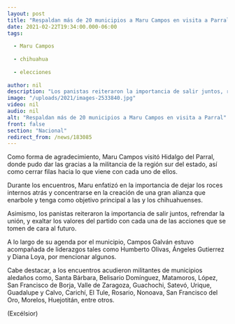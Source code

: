 ```yaml
---
layout: post
title: "Respaldan más de 20 municipios a Maru Campos en visita a Parral"
date: 2021-02-22T19:34:00.000-06:00
tags:
  
  - Maru Campos
  
  - chihuahua
  
  - elecciones
  
author: nil
description: "Los panistas reiteraron la importancia de salir juntos, refrendar la unión, y exaltar los valores del partido con cada una de las acciones que se tomen de cara al futuro"
image: "/uploads/2021/images-2533840.jpg"
video: nil
audio: nil
alt: "Respaldan más de 20 municipios a Maru Campos en visita a Parral"
front: false
section: "Nacional"
redirect_from: /news/183085
---
```


Como forma de agradecimiento, Maru Campos visitó Hidalgo del Parral, donde pudo dar las gracias a la militancia de la región sur del estado, así como cerrar filas hacia lo que viene con cada uno de ellos.

Durante los encuentros, Maru enfatizó en la importancia de dejar los roces internos atrás y concentrarse en la creación de una gran alianza que enarbole y tenga como objetivo principal a las y los chihuahuenses.

Asimismo, los panistas reiteraron la importancia de salir juntos, refrendar la unión, y exaltar los valores del partido con cada una de las acciones que se tomen de cara al futuro.

A lo largo de su agenda por el municipio, Campos Galván estuvo acompañada de liderazgos tales como Humberto Olivas, Ángeles Gutierrez y Diana Loya, por mencionar algunos.

Cabe destacar, a los encuentros acudieron militantes de municipios aledaños como, Santa Bárbara, Belisario Domínguez, Matamoros, López, San Francisco de Borja, Valle de Zaragoza, Guachochi, Satevó, Urique, Guadalupe y Calvo, Carichí, El Tule, Rosario, Nonoava, San Francisco del Oro, Morelos, Huejotitán, entre otros.

(Excélsior)
